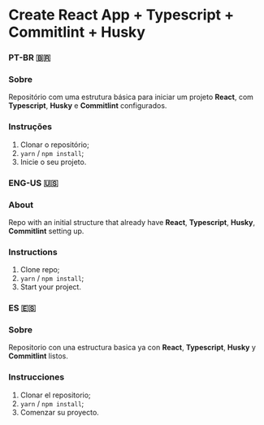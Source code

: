# Create React App + Typescript + Commitlint + Husky

### PT-BR 🇧🇷
### Sobre
Repositório com uma estrutura básica para iniciar um projeto **React**, com **Typescript**, **Husky** e **Commitlint** configurados.

### Instruções
1. Clonar o repositório;
2. `yarn` / `npm install`;
3. Inicie o seu projeto.

### ENG-US 🇺🇸
### About
Repo with an initial structure that already have **React**, **Typescript**, **Husky**, **Commitlint** setting up.

### Instructions
1. Clone repo;
2. `yarn` / `npm install`;
3. Start your project.

### ES 🇪🇸
### Sobre
Repositorio con una estructura basica ya con **React**, **Typescript**, **Husky** y **Commitlint** listos.

### Instrucciones
1. Clonar el repositorio;
2. `yarn` / `npm install`;
3. Comenzar su proyecto.